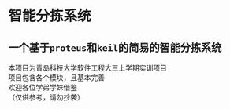 # 智能分拣系统
一个基于`proteus`和`keil`的简易的智能分拣系统
----
本项目为青岛科技大学软件工程大三上学期实训项目\
项目包含各个模块，且基本完善\
欢迎各位学弟学妹借鉴\
（仅供参考，请勿抄袭）
